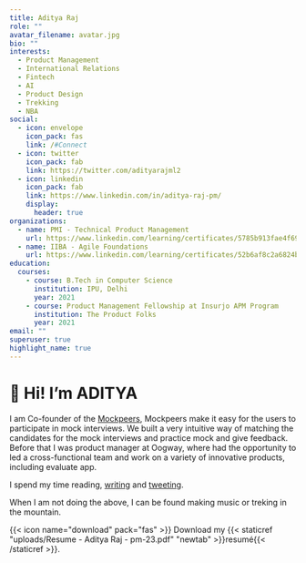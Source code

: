 ```yaml
---
title: Aditya Raj
role: ""
avatar_filename: avatar.jpg
bio: ""
interests:
  - Product Management
  - International Relations
  - Fintech
  - AI
  - Product Design
  - Trekking
  - NBA
social:
  - icon: envelope
    icon_pack: fas
    link: /#Connect
  - icon: twitter
    icon_pack: fab
    link: https://twitter.com/adityarajml2
  - icon: linkedin
    icon_pack: fab
    link: https://www.linkedin.com/in/aditya-raj-pm/
    display:
      header: true
organizations:
  - name: PMI - Technical Product Management
    url: https://www.linkedin.com/learning/certificates/5785b913fae4f6982015828861a4cdc4db6ac660ea5924826f5792f26b9247bd?lipi=urn%3Ali%3Apage%3Ad_flagship3_profile_view_base_certifications_details%3BzXuHsZlPRw%2BPw%2FW9EAJBpQ%3D%3D
  - name: IIBA - Agile Foundations
    url: https://www.linkedin.com/learning/certificates/52b6af8c2a6824b950e299cc502044eabdf44eb644f089df45c9723625665559?lipi=urn%3Ali%3Apage%3Ad_flagship3_profile_view_base_certifications_details%3BzXuHsZlPRw%2BPw%2FW9EAJBpQ%3D%3D
education:
  courses:
    - course: B.Tech in Computer Science
      institution: IPU, Delhi
      year: 2021
    - course: Product Management Fellowship at Insurjo APM Program
      institution: The Product Folks
      year: 2021
email: ""
superuser: true
highlight_name: true
---
```

# 👋 Hi! I’m ADITYA

I am Co-founder of  the [Mockpeers](http://www.mockpeers.com), Mockpeers make it easy for the users to participate in mock interviews. We built a very intuitive way of matching the candidates for the mock interviews and practice mock and give feedback. Before that I was product manager at Oogway, where had the opportunity to led a cross-functional team and work on a variety of innovative products, including evaluate app.

I spend my time reading, [writing](https://www.adityarj.com/post) and [tweeting](https://twitter.com/twitter.com/Adityarajml2).

When I am not doing the above, I can be found making music or treking in the mountain.

{{< icon name="download" pack="fas" >}} Download my {{< staticref "uploads/Resume - Aditya Raj - pm-23.pdf" "newtab" >}}resumé{{< /staticref >}}.

